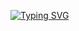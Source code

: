 [![Typing SVG](https://readme-typing-svg.herokuapp.com?font=Fira+Code&size=100&pause=1000&color=00F7A2&background=060606&random=false&width=1920&height=1080&lines=Avalible+for+free+on+resoft.life)](https://git.io/typing-svg)
